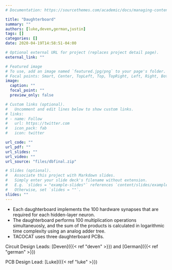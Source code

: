```yaml
---
# Documentation: https://sourcethemes.com/academic/docs/managing-content/

title: "Daughterboard"
summary: ""
authors: [luke,deven,german,justin]
tags: []
categories: []
date: 2020-04-19T14:58:51-04:00

# Optional external URL for project (replaces project detail page).
external_link: ""

# Featured image
# To use, add an image named `featured.jpg/png` to your page's folder.
# Focal points: Smart, Center, TopLeft, Top, TopRight, Left, Right, BottomLeft, Bottom, BottomRight.
image:
  caption: ""
  focal_point: ""
  preview_only: false

# Custom links (optional).
#   Uncomment and edit lines below to show custom links.
# links:
# - name: Follow
#   url: https://twitter.com
#   icon_pack: fab
#   icon: twitter

url_code: ""
url_pdf: ""
url_slides: ""
url_video: ""
url_source: "files/dbfinal.zip"

# Slides (optional).
#   Associate this project with Markdown slides.
#   Simply enter your slide deck's filename without extension.
#   E.g. `slides = "example-slides"` references `content/slides/example-slides.md`.
#   Otherwise, set `slides = ""`.
slides: ""
---
```

- Each daughterboard implements the 100 hardware synapses that are required for each hidden-layer neuron.
- The daughterboard performs 100 multiplication operations simultaneuosly, and the sum of the products is calculated in logarithmic time complexity using an analog adder tree.
- TACOCAT uses three daughterboard PCBs. 

Circuit Design Leads: [Deven]({{< ref "deven" >}}) and [German]({{< ref "german" >}})

PCB Design Lead: [Luke]({{< ref "luke" >}})